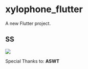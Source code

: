 # xylophone_flutter

A new Flutter project.
## SS
![](https://i.imgur.com/F0PWT1h.png)

Special Thanks to:
**ASWT**
